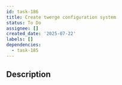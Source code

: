 ```yaml
---
id: task-186
title: Create twerge configuration system
status: To Do
assignee: []
created_date: '2025-07-22'
labels: []
dependencies:
  - task-185
---
```


## Description
